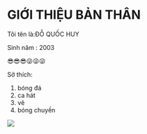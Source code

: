 <!DOCTYPE html>
  <html>
       <head>
       <title>giới thiệu bản thân 
       </title>
      </head>
            <body>
            <h1>GIỚI THIỆU BẢN THÂN</h1> 
            <p>Tôi tên là:ĐỖ QUỐC HUY</p>
            <p>Sinh năm : 2003</p>
            <p>😎😎😎😜😜😜</p>  
            <p>Sở thích:</p>
            <ol>
             <li>bóng đá</li> 
             <li>ca hát</li>
             <li>vẽ</li>
             <li>bóng chuyền</li>
            </ol>
            <img src="https://anhdep123.com/tong-hop-333-hinh-anh-meo-hai-huoc-bua-chat-muon-ngat/">
           </body>
 </html>
